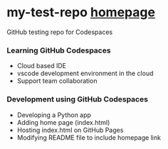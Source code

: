 # my-test-repo  <a href="https://georges034302.github.io/my-test-repo/">homepage</a>
GitHub testing repo for Codespaces

### Learning GitHub Codespaces
* Cloud based IDE
* vscode development environment in the cloud
* Support team collaboration

### Development using GitHub Codespaces
* Developing a Python app
* Adding home page (index.html)
* Hosting index.html on GitHub Pages
* Modifying README file to include homepage link

